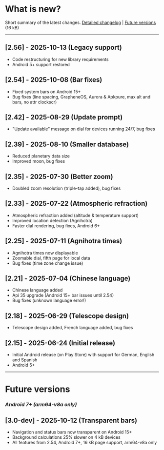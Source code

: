 # What is new?
Short summary of the latest changes. [Detailed changelog](./CHANGELOG.md) | [Future versions](#future) (16 kB)

---

## [2.56] - 2025-10-13 (Legacy support)

- Code restructuring for new library requirements
- Android 5+ support restored

## [2.54] - 2025-10-08 (Bar fixes)

- Fixed system bars on Android 15+
- Bug fixes (line spacing, GrapheneOS, Aurora & Apkpure, max alt and bars, no attr clockscr)

## [2.42] - 2025-08-29 (Update prompt) 

- "Update available" message on dial for devices running 24/7, bug fixes
  
## [2.39] - 2025-08-10 (Smaller database) 

- Reduced planetary data size
- Improved moon, bug fixes 
  
## [2.35] - 2025-07-30 (Better zoom)

- Doubled zoom resolution (triple-tap added), bug fixes
  
## [2.33] - 2025-07-22 (Atmospheric refraction)

- Atmospheric refraction added (altitude & temperature support)
- Improved location detection (Agnihotra)
- Faster dial rendering, bug fixes, Android 6+

## [2.25] - 2025-07-11 (Agnihotra times)

- Agnihotra times now displayable
- Zoomable dial, fifth page for local data
- Bug fixes (time zone change issue)

## [2.21] - 2025-07-04 (Chinese language)

- Chinese language added
- Api 35 upgrade (Android 15+ bar issues until 2.54)
- Bug fixes (unknown language error!)

## [2.18] - 2025-06-29 (Telescope design)

- Telescope design added, French language added, bug fixes

## [2.15] - 2025-06-24 (Initial release)

- Initial Android release (on Play Store) with support for German, English and Spanish
- Android 5+

---

<a name="future"></a>
# Future versions

### *Android 7+ (arm64-v8a only)*

## [3.0-dev] - 2025-10-12 (Transparent bars) 
- Navigation and status bars now transparent on Android 15+
- Background calculations 25% slower on 4 kB devices
- All features from 2.54, Android 7+, 16 kB page support, arm64-v8a only








